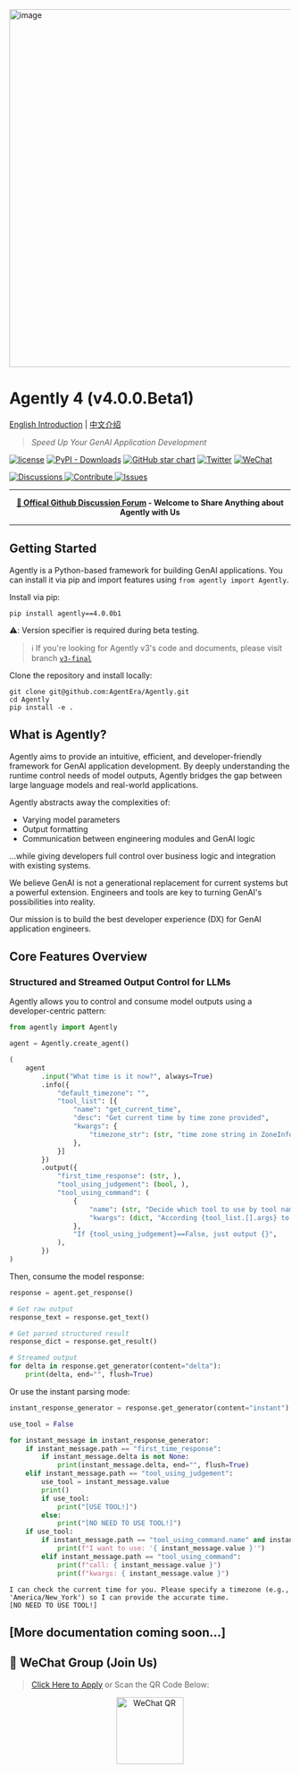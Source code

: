 <img width="640" alt="image" src="https://github.com/user-attachments/assets/c645d031-c8b0-4dba-a515-9d7a4b0a6881" />

# Agently 4 (v4.0.0.Beta1)

[English Introduction](https://github.com/AgentEra/Agently/blob/main/README.md) | [中文介绍](https://github.com/AgentEra/Agently/blob/main/README_CN.md)


> *Speed Up Your GenAI Application Development*

[![license](https://img.shields.io/badge/license-Apache2.0-blue.svg?style=flat-square)](https://github.com/AgentEra/Agently/blob/main/LICENSE)
[![PyPI - Downloads](https://img.shields.io/pypi/dm/agently?style=flat-square)](https://pypistats.org/packages/agently)
[![GitHub star chart](https://img.shields.io/github/stars/agentera/agently?style=flat-square)](https://star-history.com/#agentera/agently)
[![Twitter](https://img.shields.io/twitter/url/https/twitter.com/AgentlyTech.svg?style=social&label=Follow%20%40AgentlyTech)](https://x.com/AgentlyTech)
<a href="https://doc.weixin.qq.com/forms/AIoA8gcHAFMAScAhgZQABIlW6tV3l7QQf">
<img alt="WeChat" src="https://img.shields.io/badge/WeChat%20Group-Apply-brightgreen?logo=wechat&style=flat-square">
</a>

<p>
  <a href="https://github.com/AgentEra/Agently/discussions/categories/general">
    <img alt="Discussions" src="https://img.shields.io/badge/Agently%20General%20Discussions-JOIN-brightgreen.svg?style=for-the-badge" />
  </a>
  <a href="https://github.com/AgentEra/Agently/discussions/categories/contribute-to-agently-4">
    <img alt="Contribute" src="https://img.shields.io/badge/Contribute%20to%20Agently%204%20-Join-blueviolet.svg?style=for-the-badge">
  </a>
  <a href="https://github.com/AgentEra/Agently/issues">
    <img alt="Issues" src="https://img.shields.io/badge/Report%20Issues-Report-red.svg?style=for-the-badge">
  </a>
</p>

<hr />

<p align="center">
    <b><a href = "https://github.com/AgentEra/Agently/discussions">💬 Offical Github Discussion Forum</a> - Welcome to Share Anything about Agently with Us</b>
</p>

<hr />

## Getting Started

Agently is a Python-based framework for building GenAI applications. You can install it via pip and import features using `from agently import Agently`.

Install via pip:

```shell
pip install agently==4.0.0b1
```

⚠️: Version specifier is required during beta testing.

> ℹ️ If you're looking for Agently v3's code and documents, please visit branch [`v3-final`](https://github.com/AgentEra/Agently/tree/v3-final)

Clone the repository and install locally:

```shell
git clone git@github.com:AgentEra/Agently.git
cd Agently
pip install -e .
```

## What is Agently?

Agently aims to provide an intuitive, efficient, and developer-friendly framework for GenAI application development. By deeply understanding the runtime control needs of model outputs, Agently bridges the gap between large language models and real-world applications.

Agently abstracts away the complexities of:
- Varying model parameters
- Output formatting
- Communication between engineering modules and GenAI logic

...while giving developers full control over business logic and integration with existing systems.

We believe GenAI is not a generational replacement for current systems but a powerful extension. Engineers and tools are key to turning GenAI's possibilities into reality.

Our mission is to build the best developer experience (DX) for GenAI application engineers.

## Core Features Overview

### Structured and Streamed Output Control for LLMs

Agently allows you to control and consume model outputs using a developer-centric pattern:

```python
from agently import Agently

agent = Agently.create_agent()

(
    agent
        .input("What time is it now?", always=True)
        .info({
            "default_timezone": "",
            "tool_list": [{
                "name": "get_current_time",
                "desc": "Get current time by time zone provided",
                "kwargs": {
                    "timezone_str": (str, "time zone string in ZoneInfo()"),
                },
            }]
        })
        .output({
            "first_time_response": (str, ),
            "tool_using_judgement": (bool, ),
            "tool_using_command": (
                {
                    "name": (str, "Decide which tool to use by tool name:{tool_list.[].name}"),
                    "kwargs": (dict, "According {tool_list.[].args} to output kwargs dictionary"),
                },
                "If {tool_using_judgement}==False, just output {}",
            ),
        })
)
```

Then, consume the model response:

```python
response = agent.get_response()

# Get raw output
response_text = response.get_text()

# Get parsed structured result
response_dict = response.get_result()

# Streamed output
for delta in response.get_generator(content="delta"):
    print(delta, end="", flush=True)
```

Or use the instant parsing mode:

```python
instant_response_generator = response.get_generator(content="instant")

use_tool = False

for instant_message in instant_response_generator:
    if instant_message.path == "first_time_response":
        if instant_message.delta is not None:
            print(instant_message.delta, end="", flush=True)
    elif instant_message.path == "tool_using_judgement":
        use_tool = instant_message.value
        print()
        if use_tool:
            print("[USE TOOL!]")
        else:
            print("[NO NEED TO USE TOOL!]")
    if use_tool:
        if instant_message.path == "tool_using_command.name" and instant_message.is_complete:
            print(f"I want to use: '{ instant_message.value }'")
        elif instant_message.path == "tool_using_command":
            print(f"call: { instant_message.value }")
            print(f"kwargs: { instant_message.value }")
```

```shell
I can check the current time for you. Please specify a timezone (e.g., 'America/New_York') so I can provide the accurate time.
[NO NEED TO USE TOOL!]
```

## [More documentation coming soon...]

## 💬 WeChat Group (Join Us)

> [Click Here to Apply](https://doc.weixin.qq.com/forms/AIoA8gcHAFMAScAhgZQABIlW6tV3l7QQf)
> or Scan the QR Code Below:

<p align="center">
  <img width="120" alt="WeChat QR" src="https://github.com/AgentEra/Agently/assets/4413155/7f4bc9bf-a125-4a1e-a0a4-0170b718c1a6">
</p>
